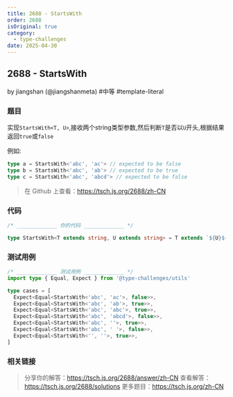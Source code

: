 ```yaml
---
title: 2688 - StartsWith
order: 2688
isOriginal: true
category:
  - type-challenges
date: 2025-04-30
---
```


2688 - StartsWith
-------
by jiangshan (@jiangshanmeta) #中等 #template-literal

### 题目

实现`StartsWith<T, U>`,接收两个string类型参数,然后判断`T`是否以`U`开头,根据结果返回`true`或`false`

例如:

```typescript
type a = StartsWith<'abc', 'ac'> // expected to be false
type b = StartsWith<'abc', 'ab'> // expected to be true
type c = StartsWith<'abc', 'abcd'> // expected to be false
```

> 在 Github 上查看：https://tsch.js.org/2688/zh-CN

### 代码

```ts
/* _____________ 你的代码 _____________ */

type StartsWith<T extends string, U extends string> = T extends `${U}${string}` ? true : false

```

### 测试用例

```ts
/* _____________ 测试用例 _____________ */
import type { Equal, Expect } from '@type-challenges/utils'

type cases = [
  Expect<Equal<StartsWith<'abc', 'ac'>, false>>,
  Expect<Equal<StartsWith<'abc', 'ab'>, true>>,
  Expect<Equal<StartsWith<'abc', 'abc'>, true>>,
  Expect<Equal<StartsWith<'abc', 'abcd'>, false>>,
  Expect<Equal<StartsWith<'abc', ''>, true>>,
  Expect<Equal<StartsWith<'abc', ' '>, false>>,
  Expect<Equal<StartsWith<'', ''>, true>>,
]

```

### 相关链接

> 分享你的解答：https://tsch.js.org/2688/answer/zh-CN
> 查看解答：https://tsch.js.org/2688/solutions
> 更多题目：https://tsch.js.org/zh-CN
